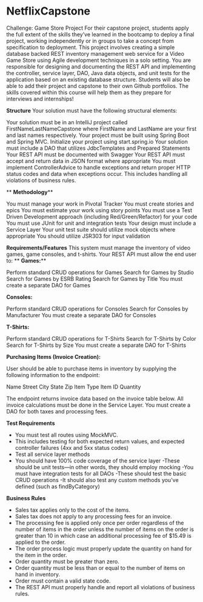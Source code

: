 # NetflixCapstone
Challenge: Game Store Project
For their capstone project, students apply the full extent of the skills they’ve learned in the bootcamp to deploy a final project, working independently or in groups to take a concept from specification to deployment.
This project involves creating a simple database backed REST inventory management web service for a Video Game Store using Agile development techniques in a solo setting. You are responsible for designing and documenting the REST API and implementing the controller, service layer, DAO, Java data objects, and unit tests for the application based on an existing database structure.
Students will also be able to add their project and capstone to their own Github portfolios. The skills covered within this course will help them as they prepare for interviews and internships!

**Structure**
Your solution must have the following structural elements:

Your solution must be in an IntelliJ project called FirstNameLastNameCapstone where FirstName and LastName are your first and last names respectively.
Your project must be built using Spring Boot and Spring MVC. Initialize your project using start.spring.io
Your solution must include a DAO that utilizes JdbcTemplates and Prepared Statements
Your REST API must be documented with Swagger
Your REST API must accept and return data in JSON format where appropriate
You must implement ControllerAdvice to handle exceptions and return proper HTTP status codes and data when exceptions occur. This includes handling all violations of business rules.

**
**Methodology****

You must manage your work in Pivotal Tracker
You must create stories and epics
You must estimate your work using story points
You must use a Test Driven Development approach (including Red/Green/Refactor) for your code
You must use JUnit for unit and integration tests
Your design must include a Service Layer
Your unit test suite should utilize mock objects where appropriate
You should utilize JSR303 for input validation


**Requirements/Features**
This system must manage the inventory of video games, game consoles, and t-shirts.
Your REST API must allow the end user to:
**
**Games:****

Perform standard CRUD operations for Games
Search for Games by Studio
Search for Games by ESRB Rating
Search for Games by Title
You must create a separate DAO for Games


**Consoles:**

Perform standard CRUD operations for Consoles
Search for Consoles by Manufacturer
You must create a separate DAO for Consoles


**T-Shirts:**

Perform standard CRUD operations for T-Shirts
Search for T-Shirts by Color
Search for T-Shirts by Size
You must create a separate DAO for T-Shirts


**Purchasing Items (Invoice Creation):**

User should be able to purchase items in inventory by supplying the following information to the endpoint:

Name
Street
City
State
Zip
Item Type
Item ID
Quantity


The endpoint returns invoice data based on the invoice table below.
All invoice calculations must be done in the Service Layer.
You must create a DAO for both taxes and processing fees.



**Test Requirements**

- You must test all routes using MockMVC.
- This includes testing for both expected return values, and expected controller failures (4xx and 5xx status codes)
- Test all service layer methods
- You should have 100% code coverage of the service layer
-These should be unit tests—in other words, they should employ mocking
-You must have integration tests for all DAOs
-These should test the basic CRUD operations
-It should also test any custom methods you've defined (such as findByCategory)


**Business Rules**

- Sales tax applies only to the cost of the items.
- Sales tax does not apply to any processing fees for an invoice.
- The processing fee is applied only once per order regardless of the number of items in the order unless the number of items on the order is greater than 10 in which case an additional processing fee of $15.49 is applied to the order.
- The order process logic must properly update the quantity on hand for the item in the order.
- Order quantity must be greater than zero.
- Order quantity must be less than or equal to the number of items on hand in inventory.
- Order must contain a valid state code.
- The REST API must properly handle and report all violations of business rules.


